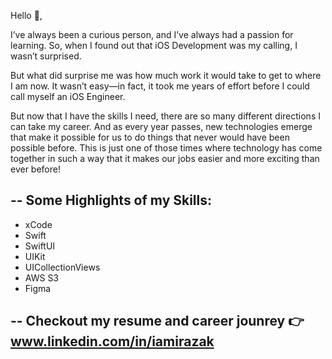 Hello 👋, 

I’ve always been a curious person, and I’ve always had a passion for learning. So, when I found out that iOS Development was my calling, I wasn’t surprised.

But what did surprise me was how much work it would take to get to where I am now. It wasn’t easy—in fact, it took me years of effort before I could call myself an iOS Engineer.

But now that I have the skills I need, there are so many different directions I can take my career. And as every year passes, new technologies emerge that make it possible for us to do things that never would have been possible before. This is just one of those times where technology has come together in such a way that it makes our jobs easier and more exciting than ever before!

--
Some Highlights of my Skills:
--

- xCode
- Swift
- SwiftUI
- UIKit
- UICollectionViews
- AWS S3
- Figma

--
Checkout my resume and career jounrey 👉 www.linkedin.com/in/iamirazak
--

<!---
ImranRazak1/ImranRazak1 is a ✨ special ✨ repository because its `README.md` (this file) appears on your GitHub profile.
You can click the Preview link to take a look at your changes.
--->
